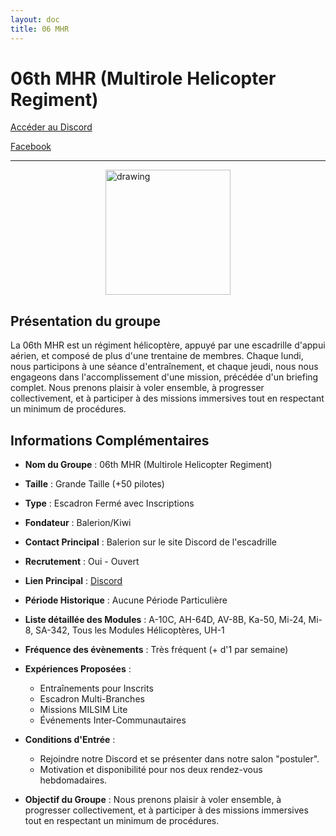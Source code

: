 ```yaml
---
layout: doc
title: 06 MHR
---
```


# 06th MHR (Multirole Helicopter Regiment)

[Accéder au Discord](https://discord.gg/bzDJvQrnTQ)

[Facebook](https://www.facebook.com/groups/930736214533111)

---
<img src="/commus_img/06mhr.png" alt="drawing" width="200" style="display: block; margin-left: auto; margin-right: auto;"/>

## Présentation du groupe

La 06th MHR est un régiment hélicoptère, appuyé par une escadrille d'appui aérien, et composé de plus d'une trentaine de membres. Chaque lundi, nous participons à une séance d'entraînement, et chaque jeudi, nous nous engageons dans l'accomplissement d'une mission, précédée d'un briefing complet. Nous prenons plaisir à voler ensemble, à progresser collectivement, et à participer à des missions immersives tout en respectant un minimum de procédures.

## Informations Complémentaires

- **Nom du Groupe** : 06th MHR (Multirole Helicopter Regiment)
- **Taille** : Grande Taille (+50 pilotes)
- **Type** : Escadron Fermé avec Inscriptions
- **Fondateur** : Balerion/Kiwi
- **Contact Principal** : Balerion sur le site Discord de l'escadrille
- **Recrutement** : Oui - Ouvert
- **Lien Principal** : [Discord](https://discord.gg/bzDJvQrnTQ)
- **Période Historique** : Aucune Période Particulière
- **Liste détaillée des Modules** : A-10C, AH-64D, AV-8B, Ka-50, Mi-24, Mi-8, SA-342, Tous les Modules Hélicoptères, UH-1
- **Fréquence des évènements** : Très fréquent (+ d'1 par semaine)
- **Expériences Proposées** :
  - Entraînements pour Inscrits
  - Escadron Multi-Branches
  - Missions MILSIM Lite
  - Événements Inter-Communautaires
- **Conditions d'Entrée** :
  - Rejoindre notre Discord et se présenter dans notre salon "postuler".
  - Motivation et disponibilité pour nos deux rendez-vous hebdomadaires.

- **Objectif du Groupe** : Nous prenons plaisir à voler ensemble, à progresser collectivement, et à participer à des missions immersives tout en respectant un minimum de procédures.

